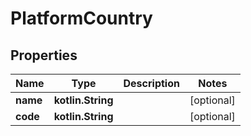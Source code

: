 
# PlatformCountry

## Properties
Name | Type | Description | Notes
------------ | ------------- | ------------- | -------------
**name** | **kotlin.String** |  |  [optional]
**code** | **kotlin.String** |  |  [optional]



